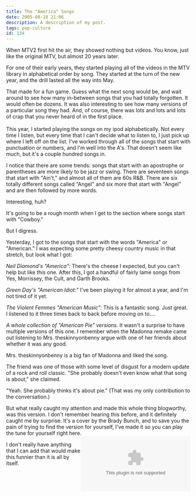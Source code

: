 ```yaml
---
title: The "America" Songs
date: 2005-08-18 21:06
description: A description of my post.
tags: pop-culture
id: 134
---
```

When MTV2 first hit the air, they showed nothing but videos.  You know, just like the original MTV, but almost 20 years later.

For one of their early years, they started playing all of the videos in the MTV library in alphabetical order by song.  They started at the turn of the new year, and the drill lasted all the way into May.

That made for a fun game.  Guess what the next song would be, and wait around to see how many in-between songs that you had totally forgotten.  It would often be dozens.  It was also interesting to see how many versions of a particular song they had.  And, of course, there was lots and lots and lots of crap that you never heard of in the first place.
<span class="spanEndPreview">&nbsp;</span><br /><br />This year, I started playing the songs on my ipod alphabetically.  Not every time I listen, but every time that I can't decide what to listen to, I just pick up where I left off on the list.  I've worked through all of the songs that start with punctuation or numbers, and I'm well into the A's.  That doesn't seem like much, but it's a couple hundred songs in.

I notice that there are some trends:  songs that start with an apostrophe or parentheses are more likely to be jazz or swing.  There are seventeen songs that start with "Ain't," and almost all of them are 60s R&B.  There are six totally different songs called "Angel" and six more that start with "Angel" and are then followed by more words.

Interesting, huh?

It's going to be a rough month when I get to the section where songs start with "Cowboy."

But I digress.

Yesterday, I got to the songs that start with the words "America" or "American."  I was expecting some pretty cheesy country music in that stretch, but look what I got:

<i>Neil Diamond's "America":</i>  There's the cheese I expected, but you can't help but like this one.  After this, I got a handful of fairly lame songs from Yes, Morrissey, the Cult, and Garth Brooks.

<i>Green Day's "American Idiot:"</i>  I've been playing it for almost a year, and I'm not tired of it yet.

<i>The Violent Femmes "American Music":</i>  This is a fantastic song.  Just great.  I listened to it three times back to back before moving on to....

<i>A whole collection of "American Pie" versions.</i>  It wasn't a surprise to have multiple versions of this one.  I remember when the Madonna remake came out listening to Mrs. theskinnyonbenny argue with one of her friends about whether it was any good.

Mrs. theskinnyonbenny is a big fan of Madonna and liked the song.

The friend was one of those with some level of disgust for a modern update of a rock and roll classic.  "She probably doesn't even know what that song is about," she claimed.

"Yeah.  She probably thinks it's about pie." (That was my only contribution to the conversation.)

But what really caught my attention and made this whole thing blogworthy, was this version.  I don't remember hearing this before, and it definitely caught me by surprise.  It's a cover by the Brady Bunch, and to save you the pain of trying to find the version for yourself, I've made it so you can play the tune for yourself right here.  <embed NAME="nsplay" PLUGINSPAGE="http://www.microsoft.com/windows/mediaplayer/download/default.asp" SRC="/sound/AmericanPie.mp3" TYPE="video/x-ms-wmf-plugin"  AUTOSTART="0" SHOWCONTROLS="1"  align="right" /><noembed>You'll have to find this song somewhere else.  Your browser won't allow embedded media.  Sorry.</noembed>

I don't really have anything that I can add that would make this funnier than it is all by itself.

